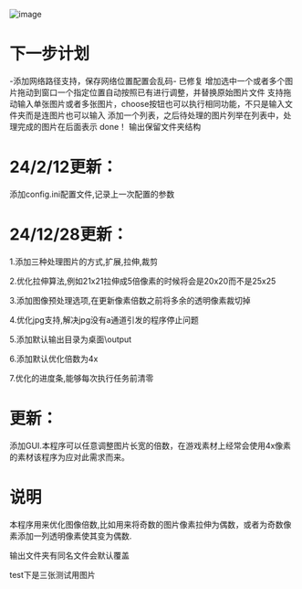 ![image](https://github.com/user-attachments/assets/909e1ec4-18d7-4f8e-82d7-4f0f74bb956a)

# 下一步计划
-添加网络路径支持，保存网络位置配置会乱码- 已修复
增加选中一个或者多个图片拖动到窗口一个指定位置自动按照已有进行调整，并替换原始图片文件
支持拖动输入单张图片或者多张图片，choose按钮也可以执行相同功能，不只是输入文件夹而是连图片也可以输入
添加一个列表，之后待处理的图片列举在列表中，处理完成的图片在后面表示 done！
输出保留文件夹结构

#  24/2/12更新：
添加config.ini配置文件,记录上一次配置的参数

#  24/12/28更新：
1.添加三种处理图片的方式,扩展,拉伸,裁剪

2.优化拉伸算法,例如21x21拉伸成5倍像素的时候将会是20x20而不是25x25

3.添加图像预处理选项,在更新像素倍数之前将多余的透明像素裁切掉

4.优化jpg支持,解决jpg没有a通道引发的程序停止问题

5.添加默认输出目录为桌面\output

6.添加默认优化倍数为4x

7.优化的进度条,能够每次执行任务前清零

# 更新：
添加GUI.本程序可以任意调整图片长宽的倍数，在游戏素材上经常会使用4x像素的素材该程序为应对此需求而来。

# 说明
本程序用来优化图像倍数,比如用来将奇数的图片像素拉伸为偶数，或者为奇数像素添加一列透明像素使其变为偶数.

输出文件夹有同名文件会默认覆盖

test下是三张测试用图片
